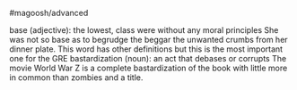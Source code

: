 #magoosh/advanced

base (adjective): the lowest, class were without any moral principles 
She was not so base as to begrudge the beggar the unwanted crumbs from her dinner plate. 
This word has other definitions but this is the most important one for the GRE 
bastardization (noun): an act that debases or corrupts 
The movie World War Z is a complete bastardization of the book with little more in common than 
zombies and a title. 
